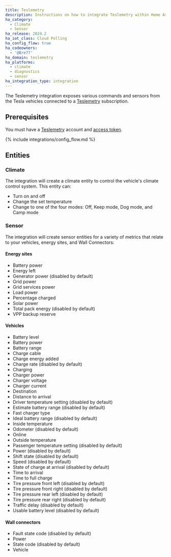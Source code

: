 ```yaml
---
title: Teslemetry
description: Instructions on how to integrate Teslemetry within Home Assistant.
ha_category:
  - Climate
  - Sensor
ha_release: 2024.2
ha_iot_class: Cloud Polling
ha_config_flow: true
ha_codeowners:
  - '@Bre77'
ha_domain: teslemetry
ha_platforms:
  - climate
  - diagnostics
  - sensor
ha_integration_type: integration
---
```


The Teslemetry integration exposes various commands and sensors from the Tesla vehicles connected to a [Teslemetry](https://teslemetry.com/) subscription.

## Prerequisites

You must have a [Teslemetry](https://teslemetry.com/) account and [access token](https://teslemetry.com/console).

{% include integrations/config_flow.md %}

## Entities

### Climate

The integration will create a climate entity to control the vehicle's climate control system. This entity can:

- Turn on and off
- Change the set temperature
- Change to one of the four modes: Off, Keep mode, Dog mode, and Camp mode 

### Sensor

The integration will create sensor entities for a variety of metrics that relate to your vehicles, energy sites, and Wall Connectors:

#### Energy sites
- Battery power
- Energy left
- Generator power (disabled by default)
- Grid power
- Grid services power
- Load power
- Percentage charged
- Solar power
- Total pack energy (disabled by default)
- VPP backup reserve

#### Vehicles
- Battery level
- Battery power
- Battery range
- Charge cable
- Charge energy added
- Charge rate (disabled by default)
- Charging
- Charger power
- Charger voltage
- Charger current
- Destination
- Distance to arrival
- Driver temperature setting (disabled by default)
- Estimate battery range (disabled by default)
- Fast charger type
- Ideal battery range (disabled by default)
- Inside temperature
- Odometer (disabled by default)
- Online
- Outside temperature
- Passenger temperature setting (disabled by default)
- Power (disabled by default)
- Shift state (disabled by default)
- Speed (disabled by default)
- State of charge at arrival (disabled by default)
- Time to arrival
- Time to full charge
- Tire pressure front left (disabled by default)
- Tire pressure front right (disabled by default)
- Tire pressure rear left (disabled by default)
- Tire pressure rear right (disabled by default)
- Traffic delay (disabled by default)
- Usable battery level (disabled by default)

#### Wall connectors
- Fault state code (disabled by default)
- Power
- State code (disabled by default)
- Vehicle
